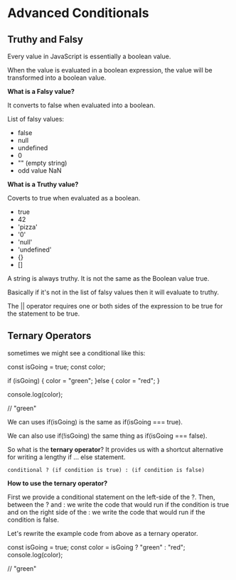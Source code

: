# Advanced Conditionals

## Truthy and Falsy

Every value in JavaScript is essentially a boolean value.

When the value is evaluated in a boolean expression, the value will be transformed into a boolean value.

**What is a Falsy value?**

It converts to false when evaluated into a boolean. 

List of falsy values:
- false
- null
- undefined
- 0
- "" (empty string)
- odd value NaN

**What is a Truthy value?**

Coverts to true when evaluated as a boolean. 

- true
- 42
- 'pizza'
- '0'
- 'null'
- 'undefined'
- {}
- []

A string is always truthy. It is not the same as the Boolean value true. 

Basically if it's not in the list of falsy values then it will evaluate to truthy.

The || operator requires one or both sides of the expression to be true for the statement to be true.

## Ternary Operators

sometimes we might see a conditional like this:

const isGoing = true;
const color;

if (isGoing) {
    color = "green";
}else {
    color = "red";
}

console.log(color);

// "green"


We can uses if(isGoing) is the same as if(isGoing === true).

We can also use if(!isGoing) the same thing as if(isGoing === false).

So what is the **ternary operator**?
It provides us with a shortcut alternative for writing a lengthy if ... else statement.

```conditional ? (if condition is true) : (if condition is false)```

**How to use the ternary operator?**

First we provide a conditional statement on the left-side of the ?. Then, between the ? and : we write the code that would run if the condition is true and on the right side of the : we write the code that would run if the condition is false. 

Let's rewrite the example code from above as a ternary operator.

const isGoing = true;
const color = isGoing ? "green" : "red";
console.log(color);

// "green"



